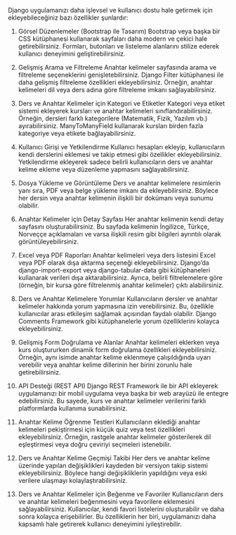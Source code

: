Django uygulamanızı daha işlevsel ve kullanıcı dostu hale getirmek için ekleyebileceğiniz bazı özellikler şunlardır:

1. Görsel Düzenlemeler (Bootstrap ile Tasarım)
Bootstrap veya başka bir CSS kütüphanesi kullanarak sayfaları daha modern ve çekici hale getirebilirsiniz.
Formları, butonları ve listeleme alanlarını stilize ederek kullanıcı deneyimini geliştirebilirsiniz.

2. Gelişmiş Arama ve Filtreleme
Anahtar kelimeler sayfasında arama ve filtreleme seçeneklerini genişletebilirsiniz.
Django Filter kütüphanesi ile daha gelişmiş filtreleme özellikleri ekleyebilirsiniz. Örneğin, anahtar kelimeleri dil veya ders adına göre filtreleme imkanı sağlayabilirsiniz.

3. Ders ve Anahtar Kelimeler için Kategori ve Etiketler
Kategori veya etiket sistemi ekleyerek kursları ve anahtar kelimeleri sınıflandırabilirsiniz. Örneğin, dersleri farklı kategorilere (Matematik, Fizik, Yazılım vb.) ayırabilirsiniz.
ManyToManyField kullanarak kursları birden fazla kategoriye veya etikete bağlayabilirsiniz.

4. Kullanıcı Girişi ve Yetkilendirme
Kullanıcı hesapları ekleyip, kullanıcıların kendi derslerini eklemesi ve takip etmesi gibi özellikler ekleyebilirsiniz.
Yetkilendirme ekleyerek sadece belirli kullanıcıların ders ve anahtar kelime ekleme veya düzenleme yapmasını sağlayabilirsiniz.
5. Dosya Yükleme ve Görüntüleme
Ders ve anahtar kelimelere resimlerin yanı sıra, PDF veya belge yükleme imkanı da ekleyebilirsiniz.
Böylece her dersin veya anahtar kelimenin ilişkili bir dokümanı veya sunumu olabilir.
6. Anahtar Kelimeler için Detay Sayfası
Her anahtar kelimenin kendi detay sayfasını oluşturabilirsiniz. Bu sayfada kelimenin İngilizce, Türkçe, Norveççe açıklamaları ve varsa ilişkili resim gibi bilgileri ayrıntılı olarak görüntüleyebilirsiniz.
7. Excel veya PDF Raporları
Anahtar kelimeleri veya ders listesini Excel veya PDF olarak dışa aktarma seçeneği ekleyebilirsiniz. Django’da django-import-export veya django-tabular-data gibi kütüphaneleri kullanarak verileri dışa aktarabilirsiniz.
Ayrıca, belirli filtrelemelere göre (örneğin, bir kursa göre filtrelenmiş anahtar kelimeler) çıktı alabilirsiniz.
8. Ders ve Anahtar Kelimelere Yorumlar
Kullanıcıların dersler ve anahtar kelimeler hakkında yorum yapmasına izin verebilirsiniz. Bu, özellikle kullanıcılar arası etkileşim sağlamak açısından faydalı olabilir.
Django Comments Framework gibi kütüphanelerle yorum özelliklerini kolayca ekleyebilirsiniz.
9. Gelişmiş Form Doğrulama ve Alanlar
Anahtar kelimeleri eklerken veya kurs oluştururken dinamik form doğrulama özellikleri ekleyebilirsiniz.
Örneğin, aynı isimde anahtar kelime eklenmeye çalışıldığında uyarı verebilir veya anahtar kelime dillerinin her birini zorunlu hale getirebilirsiniz.
10. API Desteği (REST API)
Django REST Framework ile bir API ekleyerek uygulamanızı bir mobil uygulama veya başka bir web arayüzü ile entegre edebilirsiniz.
Bu sayede, kurs ve anahtar kelimeler verilerini farklı platformlarda kullanıma sunabilirsiniz.
11. Anahtar Kelime Öğrenme Testleri
Kullanıcıların eklediği anahtar kelimeleri pekiştirmesi için küçük quiz veya test özellikleri ekleyebilirsiniz.
Örneğin, rastgele anahtar kelimeler gösterilerek dil eşleştirmesi veya doğru çeviriyi seçmeleri istenebilir.
12. Ders ve Anahtar Kelime Geçmişi Takibi
Her ders ve anahtar kelime üzerinde yapılan değişiklikleri kaydeden bir versiyon takip sistemi ekleyebilirsiniz.
Böylece hangi değişikliklerin yapıldığını veya eski verilere ulaşmayı kolaylaştırabilirsiniz.
13. Ders ve Anahtar Kelimeler için Beğenme ve Favoriler
Kullanıcıların ders ve anahtar kelimeleri beğenmesini veya favorilere eklemesini sağlayabilirsiniz.
Kullanıcılar, kendi favori listelerini oluşturabilir ve daha sonra kolayca erişebilirler.
Bu özelliklerin her biri, uygulamanızı daha kapsamlı hale getirerek kullanıcı deneyimini iyileştirebilir.